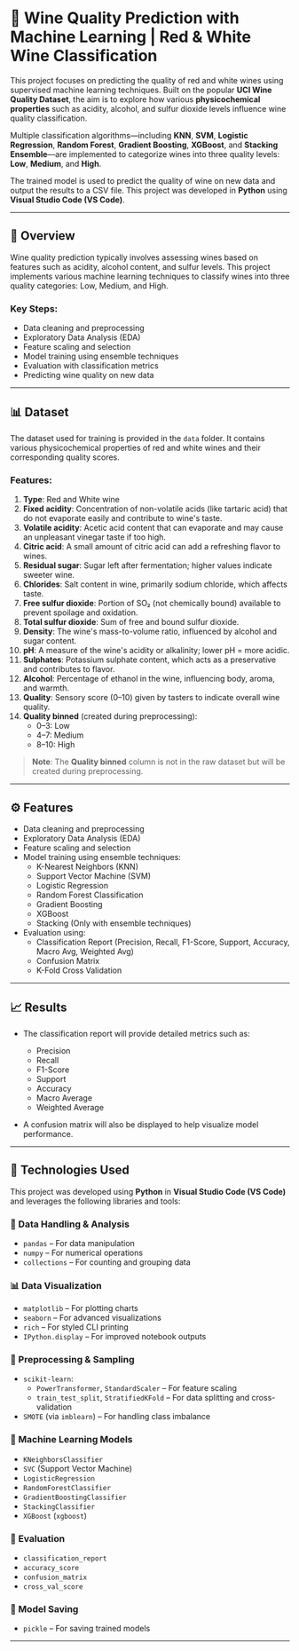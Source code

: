 # 🍷 Wine Quality Prediction with Machine Learning | Red & White Wine Classification

This project focuses on predicting the quality of red and white wines using supervised machine learning techniques. Built on the popular **UCI Wine Quality Dataset**, the aim is to explore how various **physicochemical properties** such as acidity, alcohol, and sulfur dioxide levels influence wine quality classification.

Multiple classification algorithms—including **KNN**, **SVM**, **Logistic Regression**, **Random Forest**, **Gradient Boosting**, **XGBoost**, and **Stacking Ensemble**—are implemented to categorize wines into three quality levels: **Low**, **Medium**, and **High**.

The trained model is used to predict the quality of wine on new data and output the results to a CSV file. This project was developed in **Python** using **Visual Studio Code (VS Code)**.

---

## 📌 Overview

Wine quality prediction typically involves assessing wines based on features such as acidity, alcohol content, and sulfur levels. This project implements various machine learning techniques to classify wines into three quality categories: Low, Medium, and High.

### Key Steps:
- Data cleaning and preprocessing
- Exploratory Data Analysis (EDA)
- Feature scaling and selection
- Model training using ensemble techniques
- Evaluation with classification metrics
- Predicting wine quality on new data

---

## 📊 Dataset

The dataset used for training is provided in the `data` folder. It contains various physicochemical properties of red and white wines and their corresponding quality scores.

### Features:
1. **Type**: Red and White wine  
2. **Fixed acidity**: Concentration of non-volatile acids (like tartaric acid) that do not evaporate easily and contribute to wine's taste.  
3. **Volatile acidity**: Acetic acid content that can evaporate and may cause an unpleasant vinegar taste if too high.  
4. **Citric acid**: A small amount of citric acid can add a refreshing flavor to wines.  
5. **Residual sugar**: Sugar left after fermentation; higher values indicate sweeter wine.  
6. **Chlorides**: Salt content in wine, primarily sodium chloride, which affects taste.  
7. **Free sulfur dioxide**: Portion of SO₂ (not chemically bound) available to prevent spoilage and oxidation.  
8. **Total sulfur dioxide**: Sum of free and bound sulfur dioxide.  
9. **Density**: The wine's mass-to-volume ratio, influenced by alcohol and sugar content.  
10. **pH**: A measure of the wine's acidity or alkalinity; lower pH = more acidic.  
11. **Sulphates**: Potassium sulphate content, which acts as a preservative and contributes to flavor.  
12. **Alcohol**: Percentage of ethanol in the wine, influencing body, aroma, and warmth.  
13. **Quality**: Sensory score (0–10) given by tasters to indicate overall wine quality.  
14. **Quality binned** (created during preprocessing):  
    - 0–3: Low  
    - 4–7: Medium  
    - 8–10: High  

> **Note**: The **Quality binned** column is not in the raw dataset but will be created during preprocessing.

---

## ⚙️ Features

- Data cleaning and preprocessing  
- Exploratory Data Analysis (EDA)  
- Feature scaling and selection  
- Model training using ensemble techniques:
  - K-Nearest Neighbors (KNN)
  - Support Vector Machine (SVM)
  - Logistic Regression
  - Random Forest Classification
  - Gradient Boosting
  - XGBoost
  - Stacking (Only with ensemble techniques)
- Evaluation using:
  - Classification Report (Precision, Recall, F1-Score, Support, Accuracy, Macro Avg, Weighted Avg)
  - Confusion Matrix
  - K-Fold Cross Validation

---

## 📈 Results

- The classification report will provide detailed metrics such as:
  - Precision  
  - Recall  
  - F1-Score  
  - Support  
  - Accuracy  
  - Macro Average  
  - Weighted Average  

- A confusion matrix will also be displayed to help visualize model performance.

---

## 🧪 Technologies Used

This project was developed using **Python** in **Visual Studio Code (VS Code)** and leverages the following libraries and tools:

### 🔢 Data Handling & Analysis
- `pandas` – For data manipulation  
- `numpy` – For numerical operations  
- `collections` – For counting and grouping data  

### 📊 Data Visualization
- `matplotlib` – For plotting charts  
- `seaborn` – For advanced visualizations  
- `rich` – For styled CLI printing  
- `IPython.display` – For improved notebook outputs  

### 🧼 Preprocessing & Sampling
- `scikit-learn`:
  - `PowerTransformer`, `StandardScaler` – For feature scaling  
  - `train_test_split`, `StratifiedKFold` – For data splitting and cross-validation  
- `SMOTE` (via `imblearn`) – For handling class imbalance  

### 🤖 Machine Learning Models
- `KNeighborsClassifier`  
- `SVC` (Support Vector Machine)  
- `LogisticRegression`  
- `RandomForestClassifier`  
- `GradientBoostingClassifier`  
- `StackingClassifier`  
- `XGBoost` (`xgboost`)  

### 📏 Evaluation
- `classification_report`  
- `accuracy_score`  
- `confusion_matrix`  
- `cross_val_score`  

### 💾 Model Saving
- `pickle` – For saving trained models

---
